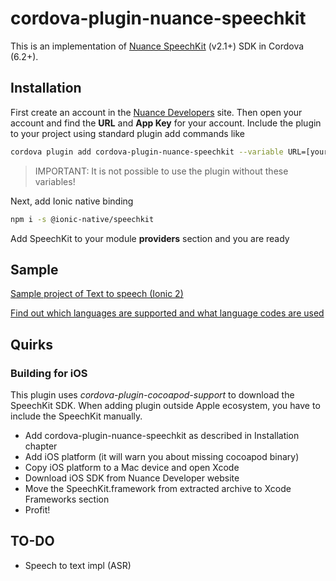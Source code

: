 # cordova-plugin-nuance-speechkit
This is an implementation of [Nuance SpeechKit](https://developer.nuance.com) (v2.1+) SDK in Cordova (6.2+).

## Installation
First create an account in the [Nuance Developers](https://developer.nuance.com/public/index.php?task=register) site. Then open your account and find the **URL** and **App Key** for your account. Include the plugin to your project using standard plugin add commands like
```Bash
cordova plugin add cordova-plugin-nuance-speechkit --variable URL=[your URL here] --variable APP_KEY=[your App Key here]
```
> IMPORTANT: It is not possible to use the plugin without these variables! 

Next, add Ionic native binding
```Bash
npm i -s @ionic-native/speechkit
```
Add SpeechKit to your module **providers** section and you are ready

## Sample
[Sample project of Text to speech (Ionic 2)](https://github.com/Shmarkus/cordova-plugin-nuance-speechkit-sample)

[Find out which languages are supported and what language codes are used](https://developer.nuance.com/public/index.php?task=supportedLanguages)

## Quirks
### Building for iOS
This plugin uses *cordova-plugin-cocoapod-support* to download the SpeechKit SDK. When adding plugin outside Apple ecosystem, you have to include the SpeechKit manually.
 
 * Add cordova-plugin-nuance-speechkit as described in Installation chapter
 * Add iOS platform (it will warn you about missing cocoapod binary)
 * Copy iOS platform to a Mac device and open Xcode
 * Download iOS SDK from Nuance Developer website
 * Move the SpeechKit.framework from extracted archive to Xcode Frameworks section
 * Profit!

## TO-DO
 * Speech to text impl (ASR)